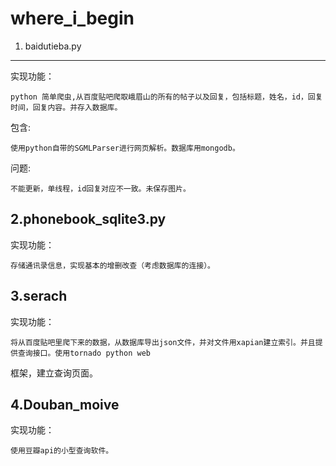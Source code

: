 where_i_begin
=============


1. baidutieba.py
-----------------------------
  实现功能：
  
  	python 简单爬虫,从百度贴吧爬取峨眉山的所有的帖子以及回复，包括标题，姓名，id，回复时间，回复内容。并存入数据库。
 
  包含:
  
  	使用python自带的SGMLParser进行网页解析。数据库用mongodb。
  问题:
  
    不能更新，单线程，id回复对应不一致。未保存图片。

2.phonebook_sqlite3.py
----------------------
  实现功能：
  
    存储通讯录信息，实现基本的增删改查（考虑数据库的连接）。
  
3.serach
--------
  实现功能：
  
    将从百度贴吧里爬下来的数据，从数据库导出json文件，并对文件用xapian建立索引。并且提供查询接口。使用tornado python web
  框架，建立查询页面。  

4.Douban_moive
----------------
  实现功能：
  
    使用豆瓣api的小型查询软件。
